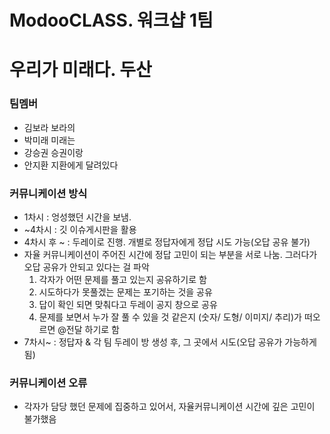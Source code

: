 

# ModooCLASS. 워크샵 1팀  
# 우리가 미래다. 두산 


### 팀멤버
- 김보라 보라의
- 박미래 미래는
- 강승권 승권이랑
- 안지환 지환에게 달려있다

### 커뮤니케이션 방식 
- 1차시 : 엉성했던 시간을 보냄. 
- ~4차시 : 깃 이슈게시판을 활용 
- 4차시 후 ~ : 두레이로 진행. 개별로 정답자에게 정답 시도 가능(오답 공유 불가) 
- 자율 커뮤니케이션이 주어진 시간에 정답 고민이 되는 부분을 서로 나눔. 그러다가 오답 공유가 안되고 있다는 걸 파악
  1) 각자가 어떤 문제를 풀고 있는지 공유하기로 함
  2) 시도하다가 못풀겠는 문제는 포기하는 것을 공유
  3) 답이 확인 되면 맞춰다고 두레이 공지 창으로 공유
  4) 문제를 보면서 누가 잘 풀 수 있을 것 같은지 (숫자/ 도형/ 이미지/ 추리)가 떠오르면 @전달 하기로 함
- 7차시~ : 정답자 & 각 팀 두레이 방 생성 후, 그 곳에서 시도(오답 공유가 가능하게 됨)

### 커뮤니케이션 오류
- 각자가 담당 했던 문제에 집중하고 있어서, 자율커뮤니케이션 시간에 깊은 고민이 불가했음 
